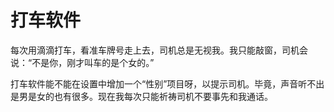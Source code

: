打车软件
===========

每次用滴滴打车，看准车牌号走上去，司机总是无视我。我只能敲窗，司机会说：“不是你，刚才叫车的是个女的。”

打车软件能不能在设置中增加一个“性别”项目呀，以提示司机。毕竟，声音听不出是男是女的也有很多。现在我每次只能祈祷司机不要事先和我通话。
